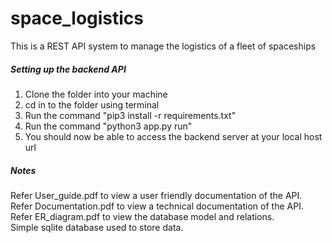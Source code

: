 # space_logistics

This is a REST API system to manage the logistics of a fleet of spaceships

##### Setting up the backend API
1. Clone the folder into your machine
2. cd in to the folder using terminal
3. Run the command "pip3 install -r requirements.txt"
3. Run the command "python3 app.py run"
4. You should now be able to access the backend server at your local host url


##### Notes 
Refer User_guide.pdf to view a user friendly documentation of the API.\
Refer Documentation.pdf to view a technical documentation of the API.\
Refer ER_diagram.pdf to view the database model and relations.\
Simple sqlite database used to store data.